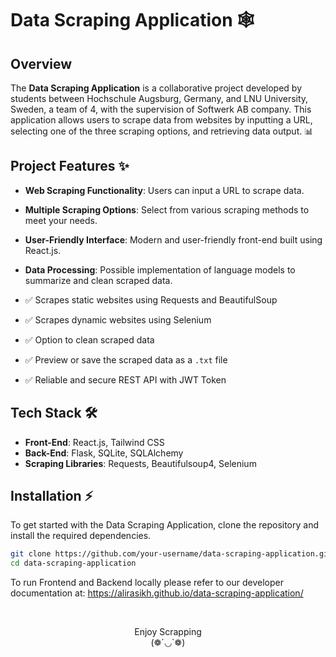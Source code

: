 # Data Scraping Application 🕸️

## Overview

The **Data Scraping Application** is a collaborative project developed by students between Hochschule Augsburg, Germany, and LNU University, Sweden, a team of 4, with the supervision of Softwerk AB company. This application allows users to scrape data from websites by inputting a URL, selecting one of the three scraping options, and retrieving data output. 📊

## Project Features ✨

- **Web Scraping Functionality**: Users can input a URL to scrape data.
- **Multiple Scraping Options**: Select from various scraping methods to meet your needs.
- **User-Friendly Interface**: Modern and user-friendly front-end built using React.js.
- **Data Processing**: Possible implementation of language models to summarize and clean scraped data.

- ✅ Scrapes static websites using Requests and BeautifulSoup
- ✅ Scrapes dynamic websites using Selenium
- ✅ Option to clean scraped data
- ✅ Preview or save the scraped data as a `.txt` file
- ✅ Reliable and secure REST API with JWT Token

## Tech Stack 🛠️

- **Front-End**: React.js, Tailwind CSS
- **Back-End**: Flask, SQLite, SQLAlchemy
- **Scraping Libraries**: Requests, Beautifulsoup4, Selenium

## Installation ⚡

To get started with the Data Scraping Application, clone the repository and install the required dependencies.

```bash
git clone https://github.com/your-username/data-scraping-application.git
cd data-scraping-application

```
To run Frontend and Backend locally please refer to our developer documentation at: https://alirasikh.github.io/data-scraping-application/

<br>
<div align="center">

Enjoy Scrapping
<br>(❁´◡`❁)

</div>
